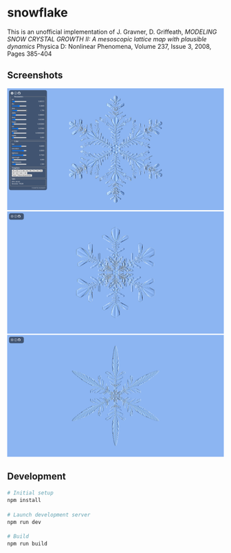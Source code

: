 # snowflake

This is an unofficial implementation of J. Gravner, D. Griffeath,
_MODELING SNOW CRYSTAL GROWTH II: A mesoscopic lattice map with plausible dynamics_
Physica D: Nonlinear Phenomena, Volume 237, Issue 3, 2008, Pages 385-404

## Screenshots

![screenshot](./screenshot.png)
![screenshot](./screenshot2.png)
![screenshot](./screenshot3.png)

## Development

```sh
# Initial setup
npm install

# Launch development server
npm run dev

# Build
npm run build
```

